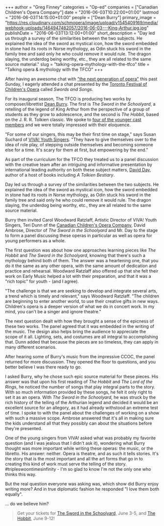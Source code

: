+++
author = "Greg Finney"
categories = "Op-ed"
companies = ["Canadian Children's Opera Company"]
date = "2016-06-03T10:22:00+01:00"
lastmod = "2016-06-03T14:15:00+01:00"
people = ["Dean Burry"]
primary_image = "https://res.cloudinary.com/schmopera/image/upload/v1545409169/media/webhook-uploads/1464947482057/2016-06-03---King-Arthur.jpg.jpg"
publishDate = "2016-06-03T13:12:00+01:00"
short_description = "Day led us through a survey of the similarities between the two subjects. He explained the idea of the sword as mystical icon, how the sword embedded in stone had its roots in Norse mythology, as Odin stuck his sword in the family tree and said only he who could remove it would rule. The dragon slaying, the underdog being worthy, etc., they are all related to the same source material."
slug = "talking-opera-mythology-with-the-tfco"
title = "Talking opera &amp; mythology with the TFCO"
+++

After having an awesome chat with ["the next generation of opera"](/tfco-opera-trek-the-next-generation/) this past Sunday, I eagerly attended a chat presented by the [Toronto Festival of Children's Opera](http://www.canadianchildrensopera.com/content/TFCO.html) called *Swords and Songs*.

For its inaugural season,  The TFCO is producing two works by composer/librettist [Dean Burry](/scene/people/dean-burry/). The first is *The Sword in the Schoolyard*, a retelling of the legend of King Arthur from the perspective of a group of students as they grow to adolescence, and the second is *The Hobbit*, based on the J. R. R. Tolkien classic. We spoke to [four of the younger cast members](/tfco-opera-trek-the-next-generation/) and we were totally impressed with their eloquence.

"For some of our singers, this may be their first time on stage," says Susan Suchard of [VIVA! Youth Singers](http://www.vivayouthsingers.com/). "They have to give themselves over to the idea of role play, of stepping outside themselves and becoming someone else for a time. It's scary for them at first, but empowering by the end."

As part of the curriculum for the TFCO they treated us to a panel discussion with the creative team after an intriguing and informative presentation by international leading authority on both these subject matters, [David Day](http://www.daviddaybooks.com/), author of a host of books including *A Tolkien Bestiary*.

Day led us through a survey of the similarities between the two subjects.  He explained the idea of the sword as mystical icon, how the sword embedded in stone had its roots in Norse mythology, as Odin stuck his sword in the family tree and said only he who could remove it would rule. The dragon slaying, the underdog being worthy, etc., they are all related to the same source material.

Burry then invited Carol Woodward Ratzlaff, Artistic Director of VIVA! Youth Singers, Teri Dunn of the [Canadian Children's Opera Company](/scene/companies/canadian-childrens-opera-company/), David Ambrose, Director of *The Sword in the Schoolyard* and Mr. Day to the stage to form a panel discussing these operas in particular as well as opera for young performers as a whole. 

The first question was about how one approaches learning pieces like *The Hobbit* and *The Sword in the Schoolyard*, knowing that there's such a mythology behind both of them. The answer was a heartening one, that you do it the same as any other opera, with the same amount of dedication and practice and rehearsal.  Woodward Ratzlaff also offered up that she felt their work on Early Music helped a lot with their preparation, and that it was a "rich topic" for youth - (and I agree).

"The challenge is that we are seeking to develop and integrate several arts, a trend which is timely and relevant," says Woodward Ratzlaff. "The children are beginning to enter another world, to use their creative gifts in new ways. Children's opera is a deeper version of what we do in concert work. In my mind, you can't be a singer and ignore theatre."

The next question dealt with how they brought a sense of the epicness of these two works. The panel agreed that it was embedded in the writing of the music. The design also helps bring the audience to appreciate the scope of it all. Lighting, sets, and costumes are all integral to accomplishing that. Dunn added that because the pieces are so timeless, they can apply in many different scenarios.

After hearing some of Burry's music from the impressive CCOC, the panel returned for more discussion. They opened the floor to questions, and you better believe I was there ready to go.

I asked Burry, why he chose such epic source material for these pieces. His answer was that upon his first reading of *The Hobbit* and *The Lord of the Rings*, he noticed the number of songs that play integral parts to the story. With so much information provided by these songs, he felt it only right to set it as an opera. With *The Sword in the Schoolyard*, he was struck by the rich history of the telling of the Arthurian legend and decided it would be an excellent source for an allegory, as it had already withstood an extreme test of time. I spoke to with the panel about the challenges of working on a show with such a massive scope. Ambrose answered that it's all in making sure the kids understand all that they possibly can about the situations before they're presented.

One of the young singers from VIVA! asked what was probably my favorite question (and I was jealous that I didn't ask it), wondering what Burry thought was more important while writing these operas: the music, or the libretto. His answer: neither. Opera is theatre, and as such it tells stories. It's the story that is the most important and all the art forms that go in to creating this kind of work must serve the telling of the story. #tripleswoontimesinfinity - I'm so glad to know I'm not the only one who thinks this way.

But the real question everyone was asking was, which show did Burry enjoy writing more? And in true diplomatic fashion he responded "I love them both equally".

... do we believe him?

>Get your tickets for [The Sword in the Schoolyard](http://www.canadianchildrensopera.com/content/sword-schoolyard.html), June 3-5, and [The Hobbit](http://www.canadianchildrensopera.com/content/hobbit.html-0), June 9-12!


